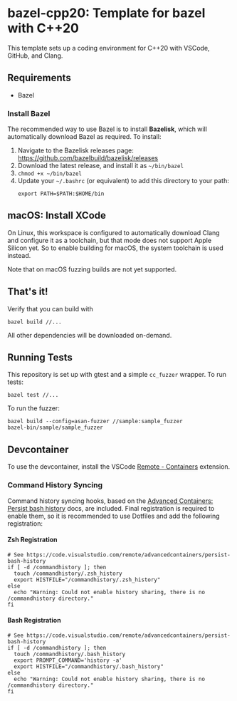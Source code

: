 # bazel-cpp20: Template for bazel with C++20

This template sets up a coding environment for C++20 with VSCode, GitHub, and Clang.

## Requirements

* Bazel

### Install Bazel

The recommended way to use Bazel is to install **Bazelisk**, which will automatically download Bazel as required. To install:

1. Navigate to the Bazelisk releases page: https://github.com/bazelbuild/bazelisk/releases
2. Download the latest release, and install it as `~/bin/bazel`
3. `chmod +x ~/bin/bazel`
4. Update your `~/.bashrc` (or equivalent) to add this directory to your path:
    ```
    export PATH=$PATH:$HOME/bin
    ```

## macOS: Install XCode

On Linux, this workspace is configured to automatically download Clang and configure it as a toolchain, but that mode does not support Apple Silicon yet.  So to enable building for macOS, the system toolchain is used instead.

Note that on macOS fuzzing builds are not yet supported.

## That's it!

Verify that you can build with

```
bazel build //...
```

All other dependencies will be downloaded on-demand.

## Running Tests

This repository is set up with gtest and a simple `cc_fuzzer` wrapper. To run tests:

```
bazel test //...
```

To run the fuzzer:

```
bazel build --config=asan-fuzzer //sample:sample_fuzzer
bazel-bin/sample/sample_fuzzer
```

## Devcontainer

To use the devcontainer, install the VSCode [Remote - Containers](https://marketplace.visualstudio.com/items?itemName=ms-vscode-remote.remote-containers) extension.

### Command History Syncing

Command history syncing hooks, based on the [Advanced Containers: Persist bash history](https://code.visualstudio.com/remote/advancedcontainers/persist-bash-history) docs, are included.  Final registration is required to enable them, so it is recommended to use Dotfiles and add the following registration:

#### Zsh Registration
```
# See https://code.visualstudio.com/remote/advancedcontainers/persist-bash-history
if [ -d /commandhistory ]; then
  touch /commandhistory/.zsh_history
  export HISTFILE="/commandhistory/.zsh_history"
else
  echo "Warning: Could not enable history sharing, there is no /commandhistory directory."
fi
```

#### Bash Registration
```
# See https://code.visualstudio.com/remote/advancedcontainers/persist-bash-history
if [ -d /commandhistory ]; then
  touch /commandhistory/.bash_history
  export PROMPT_COMMAND='history -a'
  export HISTFILE="/commandhistory/.bash_history"
else
  echo "Warning: Could not enable history sharing, there is no /commandhistory directory."
fi
```
